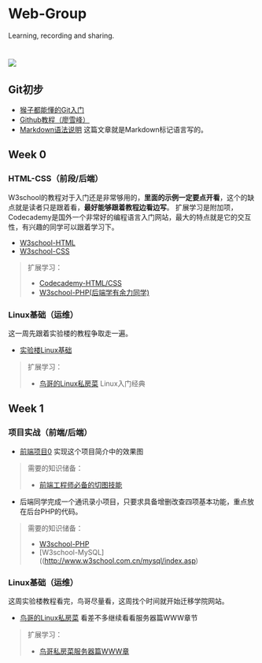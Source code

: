 # Web-Group
Learning, recording and sharing.
# ![](http://ww4.sinaimg.cn/bmiddle/aa397b7fjw1dzplsgpdw5j.jpg)

## Git初步
- [猴子都能懂的Git入门](http://backlogtool.com/git-guide/cn/)
- [Github教程（廖雪峰）](http://www.liaoxuefeng.com/wiki/0013739516305929606dd18361248578c67b8067c8c017b000/00137628548491051ccfaef0ccb470894c858999603fedf000)
- [Markdown语法说明](http://wowubuntu.com/markdown/) 这篇文章就是Markdown标记语言写的。

## Week 0
### HTML-CSS（前段/后端）
W3school的教程对于入门还是非常够用的，**里面的示例一定要点开看**，这个的缺点就是读者只是跟着看，**最好能够跟着教程边看边写**。
扩展学习是附加项，Codecademy是国外一个非常好的编程语言入门网站，最大的特点就是它的交互性，有兴趣的同学可以跟着学习下。
- [W3school-HTML](http://www.w3school.com.cn/html/index.asp)
- [W3school-CSS](http://www.w3school.com.cn/css/index.asp)

> 扩展学习：
> - [Codecademy-HTML/CSS](https://www.codecademy.com/learn/web)
> - [W3school-PHP(后端学有余力同学)](http://www.w3school.com.cn/php/index.asp)

### Linux基础（运维）
这一周先跟着实验楼的教程争取走一遍。
- [实验楼Linux基础](https://www.shiyanlou.com/courses/1)

> 扩展学习：
> - [鸟哥的Linux私房菜](http://cn.linux.vbird.org/linux_basic/linux_basic.php) Linux入门经典

## Week 1
### 项目实战（前端/后端）
- [前端项目0](http://ife.baidu.com/task/detail?taskId=6) 实现这个项目简介中的效果图
> 需要的知识储备：
> - [前端工程师必备的切图技能](http://www.imooc.com/learn/506)

- 后端同学完成一个通讯录小项目，只要求具备增删改查四项基本功能，重点放在后台PHP的代码。
> 需要的知识储备：
> - [W3school-PHP](http://www.w3school.com.cn/php/index.asp)
> - [W3school-MySQL]((http://www.w3school.com.cn/mysql/index.asp)

### Linux基础（运维）
这周实验楼教程看完，鸟哥尽量看，这周找个时间就开始迁移学院网站。
- [鸟哥的Linux私房菜](http://cn.linux.vbird.org/linux_basic/linux_basic.php) 看差不多继续看看服务器篇WWW章节

> 扩展学习：
> - [鸟哥私房菜服务器篇WWW章](http://cn.linux.vbird.org/linux_server/#part4)
